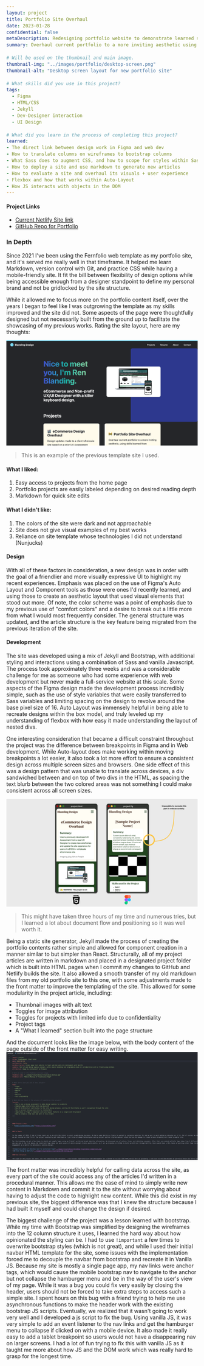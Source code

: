 ```yaml
---
layout: project
title: Portfolio Site Overhaul
date: 2023-01-28
confidential: false
metaDescription: Redesigning portfolio website to demonstrate learned skills
summary: Overhaul current portfolio to a more inviting aesthetic using skills learned from previous jobs. Dev implementation was handled by myself to learn the handoff process.

# Will be used on the thumbnail and main image.
thumbnail-img: "../images/portfolio/desktop-screen.png"
thumbnail-alt: "Desktop screen layout for new portfolio site"

# What skills did you use in this project?
tags:
  - Figma
  - HTML/CSS
  - Jekyll
  - Dev-Designer interaction
  - UI Design

# What did you learn in the process of completing this project?
learned:
- The direct link between design work in Figma and web dev
- How to translate columns on wireframes to bootstrap columns
- What Sass does to augment CSS, and how to scope for styles within Sass files
- How to deploy a site and use markdown to generate new articles
- How to evaluate a site and overhaul its visuals + user experience
- Flexbox and how that works within Auto-Layout
- How JS interacts with objects in the DOM
---
```


#### Project Links
- [Current Netlify Site link](https://chipper-cranachan-7c0631.netlify.app/)
- [GitHub Repo for Portfolio](https://github.com/Hakata-jpn/portfolio)

### In Depth

Since 2021 I've been using the Fernfolio web template as my portfolio site, and it's served me really well in that timeframe. It helped me learn Markdown, version control with Git, and practice CSS while having a mobile-friendly site. It fit the bill between flexibility of design options while being accessible enough from a designer standpoint to define my personal brand and not be gridlocked by the site structure.

While it allowed me to focus more on the portfolio content itself, over the years I began to feel like I was outgrowing the template as my skills improved and the site did not. Some aspects of the page were thoughtfully designed but not necessarily built from the ground up to facilitate the showcasing of my previous works. Rating the site layout, here are my thoughts: 

![Previous site design, a desktop size screenshot of the homepage](../images/portfolio/portfolio-screen-old.png)
> This is an example of the previous template site I used.

#### What I liked:
1. Easy access to projects from the home page
2. Portfolio projects are easily labeled depending on desired reading depth
3. Markdown for quick site edits

#### What I didn't like:
1. The colors of the site were dark and not approachable
2. Site does not give visual examples of my best works
3. Reliance on site template whose technologies I did not understand (Nunjucks)

#### Design
With all of these factors in consideration, a new design was in order with the goal of a friendlier and more visually expressive UI to highlight my recent experiences. Emphasis was placed on the use of Figma's Auto Layout and Component tools as those were ones I'd recently learned, and using those to create an aesthetic layout that used visual elements that stood out more. Of note, the color scheme was a point of emphasis due to my previous use of "comfort colors" and a desire to break out a little more from what I would most frequently consider. The general structure was updated, and the article structure is the key feature being migrated from the previous iteration of the site.

#### Development

The site was developed using a mix of Jekyll and Bootstrap, with additional styling and interactions using a combination of Sass and vanilla Javascript. The process took approximately three weeks and was a considerable challenge for me as someone who had some experience with web development but never made a full-service website at this scale. Some aspects of the Figma design made the development process incredibly simple, such as the use of style variables that were easily transferred to Sass variables and limiting spacing on the design to revolve around the base pixel size of 16. Auto Layout was immensely helpful in being able to recreate designs within the box model, and truly leveled up my understanding of flexbox with how easy it made understanding the layout of nested divs. 

One interesting consideration that became a difficult constraint throughout the project was the difference between breakpoints in Figma and in Web development. While Auto-layout does make working within moving breakpoints a lot easier, it also took a lot more effort to ensure a consistent design across multiple screen sizes and browsers. One side effect of this was a design pattern that was unable to translate across devices, a div sandwiched between and on top of two divs in the HTML, as spacing the text blurb between the two colored areas was not something I could make consistent across all screen sizes.

![Comparison of Figma Design and HTML code on live site, stacked divs missing from the HTML document](../images/portfolio/comparison-web.png)
> This might have taken three hours of my time and numerous tries, but I learned a lot about document flow and positioning so it was well worth it.

Being a static site generator, Jekyll made the process of creating the portfolio contents rather simple and allowed for component creation in a manner similar to but simpler than React. Structurally, all of my project articles are written in markdown and placed in a designated project folder which is built into HTML pages when I commit my changes to GitHub and Netlify builds the site. It also allowed a smooth transfer of my old markdown files from my old portfolio site to this one, with some adjustments made to the front matter to improve the templating of the site. This allowed for some modularity in the project article, including:
- Thumbnail images with alt text
- Toggles for image attribution
- Toggles for projects with limited info due to confidentiality
- Project tags
- A "What I learned" section built into the page structure

And the document looks like the image below, with the body content of the page outside of the front matter for easy writing.
![Example of markdown document, with front matter ](../images/portfolio/markdown-example.png)


The front matter was incredibly helpful for calling data across the site, as every part of the site could access any of the articles I'd written in a procedural manner. This allows me the ease of mind to simply write new content in Markdown and commit it to the site without worrying about having to adjust the code to highlight new content. While this did exist in my previous site, the biggest difference was that I knew the structure because I had built it myself and could change the design if desired.

The biggest challenge of the project was a lesson learned with bootstrap. While my time with Bootstrap was simplified by designing the wireframes into the 12 column structure it uses, I learned the hard way about how opinionated the styling can be. I had to use `!important` a few times to overwrite bootstrap styles (which is not great), and while I used their initial navbar HTML template for the site, some issues with the implementation forced me to decouple the navbar from bootstrap and recreate it in Vanilla JS. Because my site is mostly a single page app, my nav links were anchor tags, which would cause the mobile bootstrap nav to navigate to the anchor but not collapse the hamburger menu and be in the way of the user's view of my page. While it was a bug you could fix very easily by closing the header, users should not be forced to take extra steps to access such a simple site. I spent hours on this bug with a friend trying to help me use asynchronous functions to make the header work with the existing bootstrap JS scripts. Eventually, we realized that it wasn't going to work very well and I developed a js script to fix the bug. Using vanilla JS, it was very simple to add an event listener to the nav links and get the hamburger menu to collapse if clicked on with a mobile device. It also made it really easy to add a tablet breakpoint so users would not have a disappearing nav on larger screens. I had a lot of fun trying to fix this with vanilla JS as it taught me more about how JS and the DOM work which was really hard to grasp for the longest time.